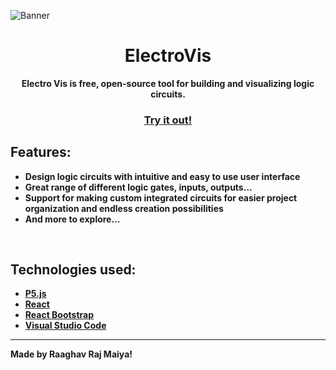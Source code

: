 ![Banner](https://i.imgur.com/DsrSfJS.png)
<h1 align="center">ElectroVis</h1>
<p align="center"><strong>Electro Vis is free, open-source tool for building and visualizing logic circuits.
<br>
<h3 align="center"><a href="https://raaghav4243.github.io/electoVisDep/"><strong>Try it out!</strong></h3></a>
</p>
<h2>Features:</h2>
<ul>
<li>Design logic circuits with <strong>intuitive and easy to use user interface</strong></li>
<li>Great range of different <strong>logic gates, inputs, outputs...</strong></li> 
<li>Support for <strong>making custom integrated circuits</strong> for easier project organization and endless creation possibilities</li> 
<li>And more to explore...</li>
</ul>
<br/>
<h2>Technologies used:</h2>
<ul>
  <li><a href="https://p5js.org/">P5.js</a></li>
  <li><a href="https://reactjs.org/">React</a></li>
  <li><a href="https://react-bootstrap.github.io/">React Bootstrap</a></li>
  <li><a href="https://iconify.design/icon-sets/>Iconify</a></li>
  <li><a href="https://code.visualstudio.com/>Visual Studio Code</a></li>
</ul>
<hr>
<p>
Made by Raaghav Raj Maiya!
</p>

